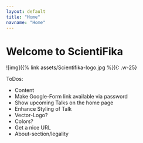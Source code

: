 ```yaml
---
layout: default
title: "Home"
navname: "Home"
---
```

# Welcome to ScientiFika
![img]({% link assets/Scientifika-logo.jpg %}){: .w-25}

ToDos:
- Content
- Make Google-Form link available via password
- Show upcoming Talks on the home page
- Enhance Styling of Talk
- Vector-Logo?
- Colors?
- Get a nice URL
- About-section/legality
